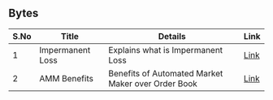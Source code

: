 ## Bytes

| S.No        | Title       |  Details  |  Link  |
| ----------- | ----------- |----------- | ----------- |
| 1      | Impermanent Loss | Explains what is Impermanent Loss |  [Link](markdown/impermanent-loss-uniswap.md) |
 | 2      | AMM Benefits | Benefits of Automated Market Maker over Order Book |  [Link](markdown/amm-benefits-uniswap.md) |